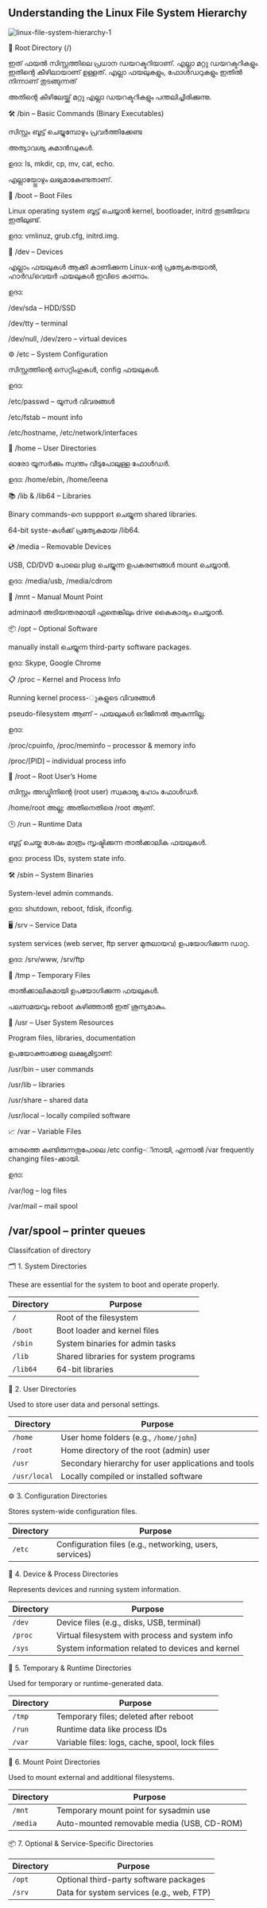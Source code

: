 Understanding the Linux File System Hierarchy
-------------------------------------------------------------------------------------------------------------------------------------------------------------------------------------

![linux-file-system-hierarchy-1](https://github.com/user-attachments/assets/d400582d-e407-48d5-918c-4bb86efd0243)


🔁 Root Directory (/)

ഇത് ഫയൽ സിസ്റ്റത്തിലെ പ്രധാന ഡയറക്ടറിയാണ്. എല്ലാ മറ്റു ഡയറക്ടറികളും ഇതിന്റെ കീഴിലായാണ് ഉള്ളത്. എല്ലാ ഫയലുകളും, ഫോൾഡറുകളും ഇതിൽ നിന്നാണ് തുടങ്ങുന്നത്


അതിന്റെ കീഴിലേയ്ക്ക് മറ്റു എല്ലാ ഡയറക്ടറികളും പന്തലിച്ചിരിക്കുന്നു.

🛠️ /bin – Basic Commands (Binary Executables)

സിസ്റ്റം ബൂട്ട് ചെയ്യുമ്പോഴും പ്രവർത്തിക്കേണ്ട 

അത്യാവശ്യ കമാൻഡുകൾ.

ഉദാ: ls, mkdir, cp, mv, cat, echo.

എല്ലായ്പ്പോഴും ലഭ്യമാകേണ്ടതാണ്.

🧠 /boot – Boot Files

Linux operating system ബൂട്ട് ചെയ്യാൻ kernel, bootloader, initrd തുടങ്ങിയവ ഇതിലുണ്ട്.

ഉദാ: vmlinuz, grub.cfg, initrd.img.

🧩 /dev – Devices

എല്ലാം ഫയലുകൾ ആക്കി കാണിക്കുന്ന Linux-ന്റെ പ്രത്യേകതയാൽ, ഹാർഡ്‌വെയർ ഫയലുകൾ ഇവിടെ കാണാം.

ഉദാ:

/dev/sda – HDD/SSD

/dev/tty – terminal

/dev/null, /dev/zero – virtual devices

⚙️ /etc – System Configuration

സിസ്റ്റത്തിന്റെ സെറ്റിംഗുകൾ, config ഫയലുകൾ.

ഉദാ:

/etc/passwd – യൂസർ വിവരങ്ങൾ

/etc/fstab – mount info

/etc/hostname, /etc/network/interfaces

👤 /home – User Directories

ഓരോ യൂസർക്കും സ്വന്തം വീടുപോലുള്ള ഫോൾഡർ.

ഉദാ: /home/ebin, /home/leena

📚 /lib & /lib64 – Libraries

Binary commands-നെ suppport ചെയ്യുന്ന shared libraries.

64-bit syste-കൾക്ക് പ്രത്യേകമായ /lib64.

💿 /media – Removable Devices

USB, CD/DVD പോലെ plug ചെയ്യുന്ന ഉപകരണങ്ങൾ mount ചെയ്യാൻ.

ഉദാ: /media/usb, /media/cdrom

🔧 /mnt – Manual Mount Point

adminമാർ അടിയന്തരമായി ഏതെങ്കിലും drive കൈകാര്യം ചെയ്യാൻ.

📦 /opt – Optional Software

manually install ചെയ്യുന്ന third-party software packages.

ഉദാ: Skype, Google Chrome

📋 /proc – Kernel and Process Info

Running kernel process-ുകളുടെ വിവരങ്ങൾ

pseudo-filesystem ആണ് – ഫയലുകൾ ഒറിജിനൽ ആകുന്നില്ല.

ഉദാ:

/proc/cpuinfo, /proc/meminfo – processor & memory info

/proc/[PID] – individual process info

👑 /root – Root User’s Home

സിസ്റ്റം അഡ്മിനിന്റെ (root user) സ്വകാര്യ ഹോം ഫോൾഡർ.

/home/root അല്ല; അതിനെതിരെ /root ആണ്.

🕒 /run – Runtime Data

ബൂട്ട് ചെയ്ത ശേഷം മാത്രം സൃഷ്ടിക്കുന്ന താൽക്കാലിക ഫയലുകൾ.

ഉദാ: process IDs, system state info.

🛠️ /sbin – System Binaries

System-level admin commands.

ഉദാ: shutdown, reboot, fdisk, ifconfig.

🖥️ /srv – Service Data

system services (web server, ftp server മുതലായവ) ഉപയോഗിക്കുന്ന ഡാറ്റ.

ഉദാ: /srv/www, /srv/ftp

📂 /tmp – Temporary Files

താൽക്കാലികമായി ഉപയോഗിക്കുന്ന ഫയലുകൾ.

പലസമയവും reboot കഴിഞ്ഞാൽ ഇത് ശൂന്യമാകും.

👥 /usr – User System Resources

Program files, libraries, documentation

ഉപയോക്താക്കളെ ലക്ഷ്യമിട്ടാണ്:

/usr/bin – user commands


/usr/lib – libraries

/usr/share – shared data

/usr/local – locally compiled software

📈 /var – Variable Files

നേരത്തെ കണ്ടിരുന്നതുപോലെ /etc config-ിനായി, എന്നാൽ /var frequently changing files-ക്കായി.

ഉദാ:

/var/log – log files

/var/mail – mail spool

/var/spool – printer queues
-------------------------------------------------------------------------------------------------------------------------------------------------------------------------------------------------------------------------------------------------------------------
Classifcation of directory

🗂 1. System Directories

These are essential for the system to boot and operate properly.

| Directory | Purpose                              |
| --------- | ------------------------------------ |
| `/`       | Root of the filesystem               |
| `/boot`   | Boot loader and kernel files         |
| `/sbin`   | System binaries for admin tasks      |
| `/lib`    | Shared libraries for system programs |
| `/lib64`  | 64-bit libraries                     |


👤 2. User Directories

Used to store user data and personal settings.

| Directory    | Purpose                                             |
| ------------ | --------------------------------------------------- |
| `/home`      | User home folders (e.g., `/home/john`)              |
| `/root`      | Home directory of the root (admin) user             |
| `/usr`       | Secondary hierarchy for user applications and tools |
| `/usr/local` | Locally compiled or installed software              |


⚙️ 3. Configuration Directories

Stores system-wide configuration files.


| Directory | Purpose                                                 |
| --------- | ------------------------------------------------------- |
| `/etc`    | Configuration files (e.g., networking, users, services) |

🔧 4. Device & Process Directories

Represents devices and running system information.

| Directory | Purpose                                          |
| --------- | ------------------------------------------------ |
| `/dev`    | Device files (e.g., disks, USB, terminal)        |
| `/proc`   | Virtual filesystem with process and system info  |
| `/sys`    | System information related to devices and kernel |


📁 5. Temporary & Runtime Directories

Used for temporary or runtime-generated data.

| Directory | Purpose                                        |
| --------- | ---------------------------------------------- |
| `/tmp`    | Temporary files; deleted after reboot          |
| `/run`    | Runtime data like process IDs                  |
| `/var`    | Variable files: logs, cache, spool, lock files |


💽 6. Mount Point Directories

Used to mount external and additional filesystems.

| Directory | Purpose                                    |
| --------- | ------------------------------------------ |
| `/mnt`    | Temporary mount point for sysadmin use     |
| `/media`  | Auto-mounted removable media (USB, CD-ROM) |



📦 7. Optional & Service-Specific Directories

| Directory | Purpose                                   |
| --------- | ----------------------------------------- |
| `/opt`    | Optional third-party software packages    |
| `/srv`    | Data for system services (e.g., web, FTP) |






